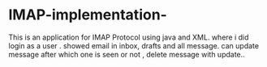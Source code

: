 # IMAP-implementation-

This is an application for IMAP Protocol using java and XML. where i did login as a user . showed email in inbox, drafts and all message.
can update message after which one is seen or not , delete message with update.. 

<its a running project>
